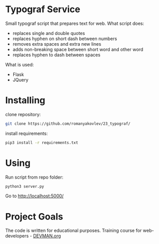 # Typograf Service

Small typograf script that prepares text for web.
What script does:
- replaces single and double quotes
- replaces hyphen on short dash between numbers
- removes extra spaces and extra new lines
- adds non-breaking space between short word and other word
- replaces hyphen to dash between spaces

What is used:
- Flask
- JQuery

# Installing

clone repository:
```sh
git clone https://github.com/romanyakovlev/23_typograf/
```

install requirements:
```sh
pip3 install -r requirements.txt
```

# Using

Run script from repo folder:
```sh
python3 server.py
```

Go to [http://localhost:5000/](http://localhost:5000/)

# Project Goals

The code is written for educational purposes. Training course for web-developers - [DEVMAN.org](https://devman.org)
